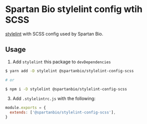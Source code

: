 # Spartan Bio stylelint config wtih SCSS

[stylelint](https://stylelint.io/) with SCSS config used by Spartan Bio.

## Usage

1. Add `stylelint` this package to `devDependencies`

```bash
$ yarn add -D stylelint @spartanbio/stylelint-config-scss

# or

$ npm i -D stylelint @spartanbio/stylelint-config-scss
```

3. Add `.stylelintrc.js` with the following:

```js
module.exports = {
  extends: ['@spartanbio/stylelint-config-scss'],
}
```

